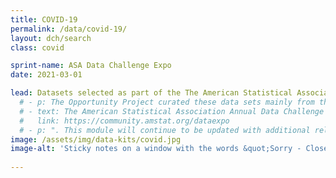 ```yaml
---
title: COVID-19
permalink: /data/covid-19/
layout: dch/search
class: covid

sprint-name: ASA Data Challenge Expo
date: 2021-03-01

lead: Datasets selected as part of the The American Statistical Association Annual Data Challenge Expo
  # - p: The Opportunity Project curated these data sets mainly from the Census Bureau as part of the
  # - text: The American Statistical Association Annual Data Challenge Expo
  #   link: https://community.amstat.org/dataexpo
  # - p: ". This module will continue to be updated with additional relevant open data sets from other federal agencies to help with the medical, economic and community responses to the pandemic. The theme of this year's Data Challenge Expo is Helping Families, Business, and Communities Respond to COVID-19."
image: /assets/img/data-kits/covid.jpg
image-alt: 'Sticky notes on a window with the words &quot;Sorry - Closed. COVID-19&quot;'
  
---
```


